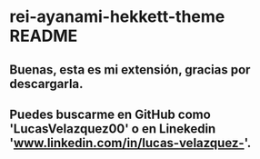 # rei-ayanami-hekkett-theme README

## Buenas, esta es mi extensión, gracias por descargarla. 

## Puedes buscarme en GitHub como 'LucasVelazquez00' o en Linekedin 'www.linkedin.com/in/lucas-velazquez-'.